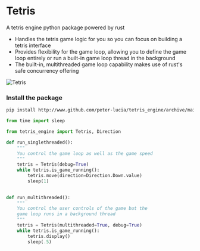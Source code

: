 # Tetris
A tetris engine python package powered by rust
* Handles the tetris game logic for you so you can focus on building a tetris interface
* Provides flexibility for the game loop, allowing you to define the game loop entirely
or run a built-in game loop thread in the background
* The built-in, multithreaded game loop capability makes use of rust's safe concurrency offering



![Tetris](images/game5.gif)

### Install the package

```bash
pip install http://www.github.com/peter-lucia/tetris_engine/archive/main.zip
```

```python
from time import sleep

from tetris_engine import Tetris, Direction

def run_singlethreaded():
    """
    You control the game loop as well as the game speed
    """
    tetris = Tetris(debug=True)
    while tetris.is_game_running():
        tetris.move(direction=Direction.Down.value)
        sleep(1)
        

def run_multithreaded():
    """
    You control the user controls of the game but the 
    game loop runs in a background thread 
    """
    tetris = Tetris(multithreaded=True, debug=True)
    while tetris.is_game_running():
        tetris.display()
        sleep(.5)


```

